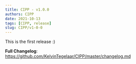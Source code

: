 ```yaml
---
title: CIPP - v1.0.0
authors: CIPP
date: 2021-10-13
tags: [CIPP, release]
slug: CIPP/v1-0-0
---
```


<!--truncate-->

This is the first release :)

**Full Changelog**: https://github.com/KelvinTegelaar/CIPP/master/changelog.md
